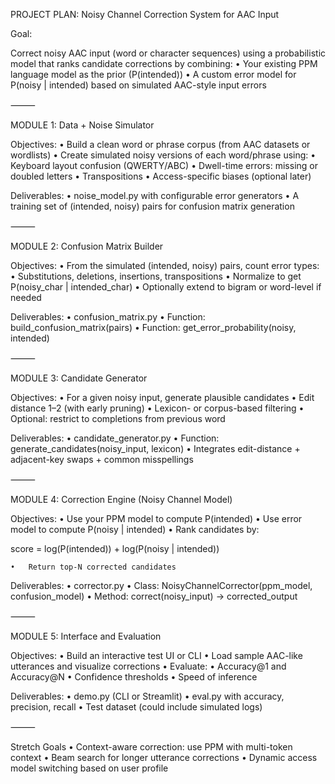 
PROJECT PLAN: Noisy Channel Correction System for AAC Input

Goal:

Correct noisy AAC input (word or character sequences) using a probabilistic model that ranks candidate corrections by combining:
	•	Your existing PPM language model as the prior (P(intended))
	•	A custom error model for P(noisy | intended) based on simulated AAC-style input errors

⸻

MODULE 1: Data + Noise Simulator

Objectives:
	•	Build a clean word or phrase corpus (from AAC datasets or wordlists)
	•	Create simulated noisy versions of each word/phrase using:
	•	Keyboard layout confusion (QWERTY/ABC)
	•	Dwell-time errors: missing or doubled letters
	•	Transpositions
	•	Access-specific biases (optional later)

Deliverables:
	•	noise_model.py with configurable error generators
	•	A training set of (intended, noisy) pairs for confusion matrix generation

⸻

MODULE 2: Confusion Matrix Builder

Objectives:
	•	From the simulated (intended, noisy) pairs, count error types:
	•	Substitutions, deletions, insertions, transpositions
	•	Normalize to get P(noisy_char | intended_char)
	•	Optionally extend to bigram or word-level if needed

Deliverables:
	•	confusion_matrix.py
	•	Function: build_confusion_matrix(pairs)
	•	Function: get_error_probability(noisy, intended)

⸻

MODULE 3: Candidate Generator

Objectives:
	•	For a given noisy input, generate plausible candidates
	•	Edit distance 1–2 (with early pruning)
	•	Lexicon- or corpus-based filtering
	•	Optional: restrict to completions from previous word

Deliverables:
	•	candidate_generator.py
	•	Function: generate_candidates(noisy_input, lexicon)
	•	Integrates edit-distance + adjacent-key swaps + common misspellings

⸻

MODULE 4: Correction Engine (Noisy Channel Model)

Objectives:
	•	Use your PPM model to compute P(intended)
	•	Use error model to compute P(noisy | intended)
	•	Rank candidates by:

score = log(P(intended)) + log(P(noisy | intended))


	•	Return top-N corrected candidates

Deliverables:
	•	corrector.py
	•	Class: NoisyChannelCorrector(ppm_model, confusion_model)
	•	Method: correct(noisy_input) -> corrected_output

⸻

MODULE 5: Interface and Evaluation

Objectives:
	•	Build an interactive test UI or CLI
	•	Load sample AAC-like utterances and visualize corrections
	•	Evaluate:
	•	Accuracy@1 and Accuracy@N
	•	Confidence thresholds
	•	Speed of inference

Deliverables:
	•	demo.py (CLI or Streamlit)
	•	eval.py with accuracy, precision, recall
	•	Test dataset (could include simulated logs)

⸻

Stretch Goals
	•	Context-aware correction: use PPM with multi-token context
	•	Beam search for longer utterance corrections
	•	Dynamic access model switching based on user profile

